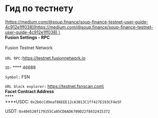 # Гид по тестнету

[https://medium.com/@soup.finance/soup-finance-testnet-user-guide-4c912e1ff038](https://medium.com/@soup.finance/soup-finance-testnet-user-guide-4c912e1ff038) \
\
**Fusion Settings - RPC**\
\
Fusion Testnet Network\
\
`URL RPC:`https://testnet.fusionnetwork.io

`ID:` **** 46688

`Symbol:` FSN

`URL block explorer:` https://testnet.fsnscan.com\
\
**Facet Contract Address**\
****\
****USDC: `0x2b6cCd9eaf86EEE12cA3013C1ff427E193CF4e5F`

USDT: `0x404528f179155Ca85CD6AD6709D22f8432415372`[\
](https://medium.com/@soup.finance/soup-finance-testnet-user-guide-4c912e1ff038)
